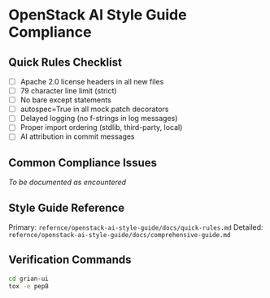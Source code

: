 # OpenStack AI Style Guide Compliance

## Quick Rules Checklist
- [ ] Apache 2.0 license headers in all new files
- [ ] 79 character line limit (strict)
- [ ] No bare except statements
- [ ] autospec=True in all mock.patch decorators
- [ ] Delayed logging (no f-strings in log messages)
- [ ] Proper import ordering (stdlib, third-party, local)
- [ ] AI attribution in commit messages

## Common Compliance Issues
*To be documented as encountered*

## Style Guide Reference
Primary: `refernce/openstack-ai-style-guide/docs/quick-rules.md`
Detailed: `refernce/openstack-ai-style-guide/docs/comprehensive-guide.md`

## Verification Commands
```bash
cd grian-ui
tox -e pep8
```
